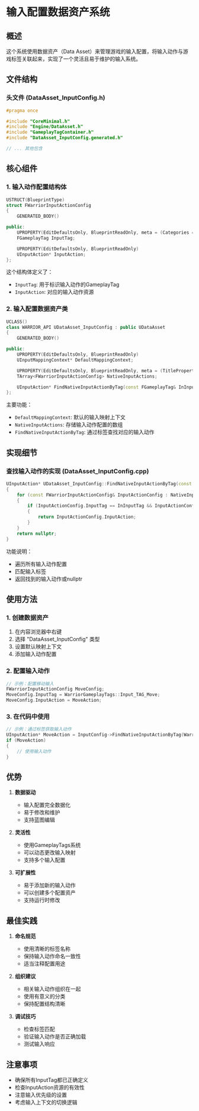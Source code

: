 # 输入配置数据资产系统

## 概述
这个系统使用数据资产（Data Asset）来管理游戏的输入配置，将输入动作与游戏标签关联起来，实现了一个灵活且易于维护的输入系统。

## 文件结构

### 头文件 (DataAsset_InputConfig.h)
```cpp
#pragma once

#include "CoreMinimal.h"
#include "Engine/DataAsset.h"
#include "GameplayTagContainer.h"
#include "DataAsset_InputConfig.generated.h"

// ... 其他包含
```

## 核心组件

### 1. 输入动作配置结构体
```cpp
USTRUCT(BlueprintType)
struct FWarriorInputActionConfig
{
    GENERATED_BODY()

public:
    UPROPERTY(EditDefaultsOnly, BlueprintReadOnly, meta = (Categories = "InputTag"))
    FGameplayTag InputTag;

    UPROPERTY(EditDefaultsOnly, BlueprintReadOnly)
    UInputAction* InputAction;
};
```
这个结构体定义了：
- `InputTag`: 用于标识输入动作的GameplayTag
- `InputAction`: 对应的输入动作资源

### 2. 输入配置数据资产类
```cpp
UCLASS()
class WARRIOR_API UDataAsset_InputConfig : public UDataAsset
{
    GENERATED_BODY()

public:
    UPROPERTY(EditDefaultsOnly, BlueprintReadOnly)
    UInputMappingContext* DefaultMappingContext;

    UPROPERTY(EditDefaultsOnly, BlueprintReadOnly, meta = (TitleProperty = "InputTag"))
    TArray<FWarriorInputActionConfig> NativeInputActions;

    UInputAction* FindNativeInputActionByTag(const FGameplayTag& InInputTag);
};
```

主要功能：
- `DefaultMappingContext`: 默认的输入映射上下文
- `NativeInputActions`: 存储输入动作配置的数组
- `FindNativeInputActionByTag`: 通过标签查找对应的输入动作

## 实现细节

### 查找输入动作的实现 (DataAsset_InputConfig.cpp)
```cpp
UInputAction* UDataAsset_InputConfig::FindNativeInputActionByTag(const FGameplayTag& InInputTag)
{
    for (const FWarriorInputActionConfig& InputActionConfig : NativeInputActions)
    {
        if (InputActionConfig.InputTag == InInputTag && InputActionConfig.InputAction)
        {
            return InputActionConfig.InputAction;
        }
    }
    return nullptr;
}
```

功能说明：
- 遍历所有输入动作配置
- 匹配输入标签
- 返回找到的输入动作或nullptr

## 使用方法

### 1. 创建数据资产
1. 在内容浏览器中右键
2. 选择 "DataAsset_InputConfig" 类型
3. 设置默认映射上下文
4. 添加输入动作配置

### 2. 配置输入动作
```cpp
// 示例：配置移动输入
FWarriorInputActionConfig MoveConfig;
MoveConfig.InputTag = WarriorGameplayTags::Input_TAG_Move;
MoveConfig.InputAction = MoveAction;
```

### 3. 在代码中使用
```cpp
// 示例：通过标签获取输入动作
UInputAction* MoveAction = InputConfig->FindNativeInputActionByTag(WarriorGameplayTags::Input_TAG_Move);
if (MoveAction)
{
    // 使用输入动作
}
```

## 优势

1. **数据驱动**
   - 输入配置完全数据化
   - 易于修改和维护
   - 支持蓝图编辑

2. **灵活性**
   - 使用GameplayTags系统
   - 可以动态更改输入映射
   - 支持多个输入配置

3. **可扩展性**
   - 易于添加新的输入动作
   - 可以创建多个配置资产
   - 支持运行时修改

## 最佳实践

1. **命名规范**
   - 使用清晰的标签名称
   - 保持输入动作命名一致性
   - 适当注释配置用途

2. **组织建议**
   - 相关输入动作组织在一起
   - 使用有意义的分类
   - 保持配置结构清晰

3. **调试技巧**
   - 检查标签匹配
   - 验证输入动作是否正确加载
   - 测试输入响应

## 注意事项

- 确保所有InputTag都已正确定义
- 检查InputAction资源的有效性
- 注意输入优先级的设置
- 考虑输入上下文的切换逻辑
